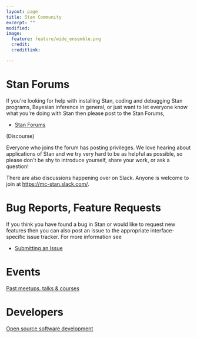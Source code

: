 ```yaml
---
layout: page
title: Stan Community
excerpt: ""
modified:
image:
  feature: feature/wide_ensemble.png
  credit:
  creditlink:

---
```


# Stan Forums

If you're looking for help with installing Stan, coding and debugging Stan
programs, Bayesian inference in general, or just want to let everyone know
what you're doing with Stan then please post to the Stan Forums,

* <p><a href="http://discourse.mc-stan.org/">Stan Forums</a>
<span class="note">(Discourse)</span></p>

Everyone who joins the forum has posting privileges.  We love hearing about
applications of Stan and we try very hard to be as helpful as possible, so
please don't be shy to introduce yourself, share your work, or ask a question!

There are also discussions happening over on Slack. Anyone is welcome to join at
https://mc-stan.slack.com/. 

#  Bug Reports, Feature Requests

If you think you have found a bug in Stan or would like to request new features
then you can also post an issue to the appropriate interface-specific issue
tracker.  For more information see

* <p><a href="/users/issues/index.html">Submitting an Issue</a></p>

# Events

[Past meetups, talks &amp; courses](/events)


# Developers

[Open source software development](/developers)

